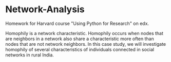 # Network-Analysis

Homework for Harvard course "Using Python for Research" on edx.

Homophily is a network characteristic.  Homophily occurs when nodes that are neighbors in a network also share a characteristic more often than nodes that are not network neighbors.  In this case study, we will investigate homophily of several characteristics of individuals connected in social networks in rural India.
